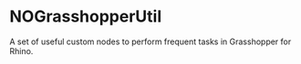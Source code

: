NOGrasshopperUtil
=================

A set of useful custom nodes to perform frequent tasks in Grasshopper for Rhino.
